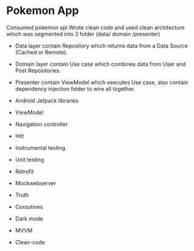 # Pokemon App

Consumed pokemon api
Wrote clean code and used  clean architecture which was segmented into 3 folder (data/ domain /presenter)

* Data layer contain  Repository  which returns data from a Data Source (Cached or Remote).
* Domain layer contain Use case which combines data from User and Post Repositories.
* Presenter contain ViewModel which executes Use case, also contain dependency injection folder to wire all together.

* Android Jetpack libraries
* ViewModel
* Navigation controller
* Hilt
* Instrumental testing
* Unit testing
* Retrofit
* Mockwebserver
* Truth
* Coroutines
* Dark mode
* MVVM
* Clean-code



